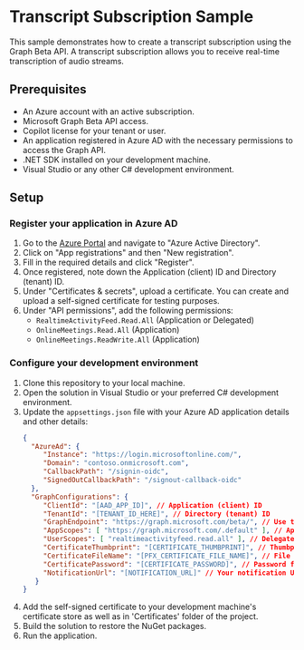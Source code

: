 # Transcript Subscription Sample
This sample demonstrates how to create a transcript subscription using the Graph Beta API. A transcript subscription allows you to receive real-time transcription of audio streams.

## Prerequisites
- An Azure account with an active subscription.
- Microsoft Graph Beta API access.
- Copilot license for your tenant or user.
- An application registered in Azure AD with the necessary permissions to access the Graph API.
- .NET SDK installed on your development machine.
- Visual Studio or any other C# development environment.

## Setup

### Register your application in Azure AD

1. Go to the [Azure Portal](https://portal.azure.com/) and navigate to "Azure Active Directory".
2. Click on "App registrations" and then "New registration".
3. Fill in the required details and click "Register".
4. Once registered, note down the Application (client) ID and Directory (tenant) ID.
5. Under "Certificates & secrets", upload a certificate. You can create and upload a self-signed certificate for testing purposes.
6. Under "API permissions", add the following permissions:
   - `RealtimeActivityFeed.Read.All` (Application or Delegated)
   - `OnlineMeetings.Read.All` (Application)
   - `OnlineMeetings.ReadWrite.All` (Application)

### Configure your development environment

1. Clone this repository to your local machine.
2. Open the solution in Visual Studio or your preferred C# development environment.
3. Update the `appsettings.json` file with your Azure AD application details and other details:
   ```json
   {
     "AzureAd": {
        "Instance": "https://login.microsoftonline.com/",
        "Domain": "contoso.onmicrosoft.com",
        "CallbackPath": "/signin-oidc",
        "SignedOutCallbackPath": "/signout-callback-oidc"
     },
     "GraphConfigurations": {
        "ClientId": "[AAD_APP_ID]", // Application (client) ID
        "TenantId": "[TENANT_ID_HERE]", // Directory (tenant) ID
        "GraphEndpoint": "https://graph.microsoft.com/beta/", // Use the Beta endpoint
        "AppScopes": [ "https://graph.microsoft.com/.default" ], // Application permissions
        "UserScopes": [ "realtimeactivityfeed.read.all" ], // Delegated permissions
        "CertificateThumbprint": "[CERTIFICATE_THUMBPRINT]", // Thumbprint of the uploaded certificate
        "CertificateFileName": "[PFX_CERTIFICATE_FILE_NAME]", // File name of the .pfx certificate file.
        "CertificatePassword": "[CERTIFICATE_PASSWORD]", // Password for the .pfx certificate file.
        "NotificationUrl": "[NOTIFICATION_URL]" // Your notification URL for receiving event notifications. This will be the base url of your application.
      }
   }
   ``` 
4. Add the self-signed certificate to your development machine's certificate store as well as in 'Certificates' folder of the project.
5. Build the solution to restore the NuGet packages.
6. Run the application.

